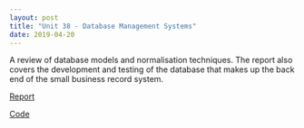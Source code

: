 ```yaml
---
layout: post
title: "Unit 38 - Database Management Systems"
date: 2019-04-20
---
```


A review of database models and normalisation techniques. The report also covers the development and testing of the database that makes up the back end of the small business record system.

[Report](https://drive.proton.me/urls/GE28XM9KBG#skoHxyz96D5d)

[Code](https://github.com/DanJamesHayes/HND_code/tree/main/small_business_record_application)